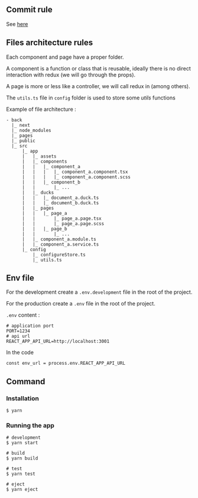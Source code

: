 ## Commit rule

See [here](https://github.com/bouteillerAlan/Commit-Rule)

## Files architecture rules

Each component and page have a proper folder.

A component is a function or class that is reusable, ideally there is no direct interaction with redux (we will go through the props). 

A page is more or less like a controller, we will call redux in (among others). 

The ``utils.ts`` file in ``config`` folder is used to store some *utils* functions

Example of file architecture : 
```
- back
  |_ next
  |_ node_modules
  |_ pages
  |_ public
  |_ src
      |_ app
      |   |_ assets
      |   |_ components
      |   |   |_ component_a
      |   |   |   |_ component_a.component.tsx
      |   |   |   |_ component_a.component.scss
      |   |   |_ component_b
      |   |       |_ ...    
      |   |_ ducks
      |   |   |_ document_a.duck.ts
      |   |   |_ document_b.duck.ts
      |   |_ pages
      |   |   |_ page_a
      |   |       |_ page_a.page.tsx
      |   |       |_ page_a.page.scss
      |   |   |_ page_b
      |   |       |_ ...      
      |   |_ component_a.module.ts
      |   |_ component_a.service.ts
      |_ config
          |_ configureStore.ts
          |_ utils.ts
```

## Env file
For the development create a ``.env.development`` file in the root of the project.

For the production create a ``.env`` file in the root of the project.

``.env`` content :
```
# application port
PORT=1234
# api url
REACT_APP_API_URL=http://localhost:3001
```

In the code
```
const env_url = process.env.REACT_APP_API_URL
```

## Command
### Installation

```
$ yarn
```

### Running the app
```
# development
$ yarn start

# build
$ yarn build

# test
$ yarn test

# eject
$ yarn eject
```
